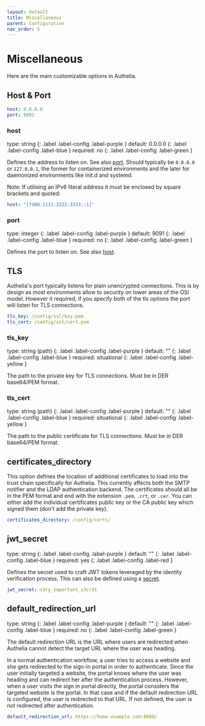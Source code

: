 ```yaml
---
layout: default
title: Miscellaneous
parent: Configuration
nav_order: 5
---
```


# Miscellaneous

Here are the main customizable options in Authelia.

## Host & Port

```yaml
host: 0.0.0.0
port: 9091
```

### host
<div markdown="1">
type: string
{: .label .label-config .label-purple } 
default: 0.0.0.0
{: .label .label-config .label-blue }
required: no
{: .label .label-config .label-green }
</div>

Defines the address to listen on. See also [port](#port). Should typically be `0.0.0.0` or `127.0.0.1`, the former for
containerized environments and the later for daemonized environments like init.d and systemd.

Note: If utilising an IPv6 literal address it must be enclosed by square brackets and quoted:

```yaml
host: "[fd00:1111:2222:3333::1]"
```

### port
<div markdown="1">
type: integer
{: .label .label-config .label-purple } 
default: 9091
{: .label .label-config .label-blue }
required: no
{: .label .label-config .label-green }
</div>

Defines the port to listen on. See also [host](#host).

## TLS

Authelia's port typically listens for plain unencrypted connections. This is by design as most environments allow to
security on lower areas of the OSI model. However it required, if you specify both of the tls options the port will
listen for TLS connections.

```yaml
tls_key: /config/ssl/key.pem
tls_cert: /config/ssl/cert.pem
```

### tls_key
<div markdown="1">
type: string (path)
{: .label .label-config .label-purple } 
default: ""
{: .label .label-config .label-blue }
required: situational
{: .label .label-config .label-yellow }
</div>

The path to the private key for TLS connections. Must be in DER base64/PEM format.

### tls_cert
<div markdown="1">
type: string (path)
{: .label .label-config .label-purple } 
default: ""
{: .label .label-config .label-blue }
required: situational
{: .label .label-config .label-yellow }
</div>

The path to the public certificate for TLS connections. Must be in DER base64/PEM format.

## certificates_directory

This option defines the location of additional certificates to load into the trust chain specifically for Authelia.
This currently affects both the SMTP notifier and the LDAP authentication backend. The certificates should all be in the
PEM format and end with the extension `.pem`, `.crt`, or `.cer`. You can either add the individual certificates public
key or the CA public key which signed them (don't add the private key).

```yaml
certificates_directory: /config/certs/
```

## jwt_secret
<div markdown="1">
type: string
{: .label .label-config .label-purple } 
default: ""
{: .label .label-config .label-blue }
required: yes
{: .label .label-config .label-red }
</div>

Defines the secret used to craft JWT tokens leveraged by the identity
verification process. This can also be defined using a [secret](./secrets.md).

```yaml
jwt_secret: v3ry_important_s3cr3t
```

## default_redirection_url
<div markdown="1">
type: string
{: .label .label-config .label-purple } 
default: ""
{: .label .label-config .label-blue }
required: no
{: .label .label-config .label-green }
</div>

The default redirection URL is the URL where users are redirected when Authelia cannot detect the target URL where the
user was heading.

In a normal authentication workflow, a user tries to access a website and she gets redirected to the sign-in portal in
order to authenticate. Since the user initially targeted a website, the portal knows where the user was heading and
can redirect her after the authentication process. However, when a user visits the sign in portal directly, the portal
considers the targeted website is the portal. In that case and if the default redirection URL is configured, the user is
redirected to that URL. If not defined, the user is not redirected after authentication.

```yaml
default_redirection_url: https://home.example.com:8080/
```
